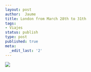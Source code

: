 ```yaml
---
layout: post
author:  Jaume
title: London from March 28th to 31th
tags:
- Viajes
status: publish
type: post
published: true
meta:
  _edit_last: '2'
---
```

<img src="http://maps.googleapis.com/maps/api/staticmap?size=620x300&zoom=6&maptype=roadmap%5C&markers=size:mid%7Ccolor:red%7Clabel:1%7Clondon&sensor=false"/>
